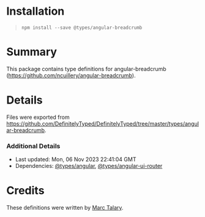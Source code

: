 # Installation
> `npm install --save @types/angular-breadcrumb`

# Summary
This package contains type definitions for angular-breadcrumb (https://github.com/ncuillery/angular-breadcrumb).

# Details
Files were exported from https://github.com/DefinitelyTyped/DefinitelyTyped/tree/master/types/angular-breadcrumb.

### Additional Details
 * Last updated: Mon, 06 Nov 2023 22:41:04 GMT
 * Dependencies: [@types/angular](https://npmjs.com/package/@types/angular), [@types/angular-ui-router](https://npmjs.com/package/@types/angular-ui-router)

# Credits
These definitions were written by [Marc Talary](https://github.com/marctalary).
